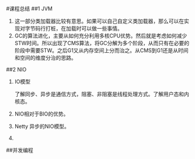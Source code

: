 #课程总结
##1 JVM
1. 这一部分类加载器比较有意思。如果可以自己自定义类加载器，那么可以在实现对字节码行打桩，在加载时可以做一些事情。
2. GC的算法进化，主要从如何充分利用多核CPU优势。然后就是考虑如何减少STW时间。所以出现了CMS算法，将GC分解为多个阶段，从而只有在必要的阶段中需要STW。之后G1又从内存空间上分而治之。从CMS到G1还是从时间和空间的维度分治的思路。

##2 NIO

1. IO模型

   了解同步、异步是通信方式，阻塞、非阻塞是线程处理方式。了解用户态和内核态。

2. NIO相对于BIO的优势。

3. Netty
	异步的NIO模型。

4. 
##并发编程

